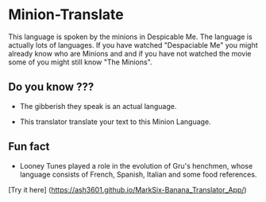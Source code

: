 # Minion-Translate

This language is spoken by the minions in Despicable Me. The language is actually lots of languages.
If you have watched "Despaciable Me" you might already know who are Minions and and if you have not watched the movie some of you might still know "The Minions".

## Do you know ???

- The gibberish they speak is an actual language.

- This translator translate your text to this Minion Language.

## Fun fact

- Looney Tunes played a role in the evolution of Gru's henchmen, whose language consists of French, Spanish, Italian and some food references.

[Try it here] (https://ash3601.github.io/MarkSix-Banana_Translator_App/)
